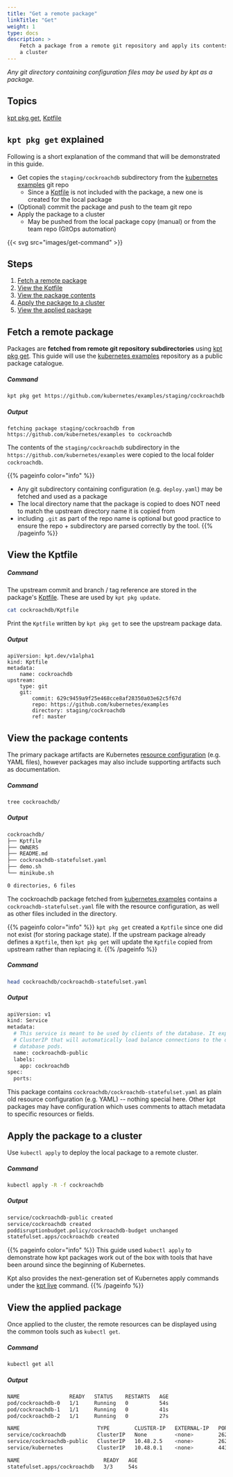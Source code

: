 ```yaml
---
title: "Get a remote package"
linkTitle: "Get"
weight: 1
type: docs
description: >
    Fetch a package from a remote git repository and apply its contents to
    a cluster
---
```


*Any git directory containing configuration files may be used by kpt
as a package.*

## Topics

[kpt pkg get], [Kptfile]

## `kpt pkg get` explained

Following is a short explanation of the command that will be demonstrated
in this guide.

- Get copies the `staging/cockroachdb` subdirectory from the
  [kubernetes examples] git repo
  - Since a [Kptfile] is not included with the package, a new one is created
    for the local package
- (Optional) commit the package and push to the team git repo
- Apply the package to a cluster
  - May be pushed from the local package copy (manual) or from the team repo
    (GitOps automation)

{{< svg src="images/get-command" >}}

## Steps

1. [Fetch a remote package](#fetch-a-remote-package)
2. [View the Kptfile](#view-the-kptfile)
3. [View the package contents](#view-the-package-contents)
4. [Apply the package to a cluster](#apply-the-package-to-a-cluster)
5. [View the applied package](#view-the-applied-package)

## Fetch a remote package

Packages are **fetched from remote git repository subdirectories** using
[kpt pkg get].  This guide will use the [kubernetes examples] repository
as a public package catalogue.

##### Command

```sh
kpt pkg get https://github.com/kubernetes/examples/staging/cockroachdb cockroachdb
```

##### Output

```
fetching package staging/cockroachdb from https://github.com/kubernetes/examples to cockroachdb
```

The contents of the `staging/cockroachdb` subdirectory in the
`https://github.com/kubernetes/examples` were copied to the local folder
`cockroachdb`.

{{% pageinfo color="info" %}}
- Any git subdirectory containing configuration (e.g. `deploy.yaml`) may be
  fetched and used as a package
- The local directory name that the package is copied to does NOT need to
  match the upstream directory name it is copied from
- including `.git` as part of the repo name is optional but good practice to
  ensure the repo + subdirectory are parsed correctly by the tool.
{{% /pageinfo %}}

## View the Kptfile

##### Command

The upstream commit and branch / tag reference are stored in the package's
[Kptfile].  These are used by `kpt pkg update`.

```sh
cat cockroachdb/Kptfile
```

Print the `Kptfile` written by `kpt pkg get` to see the upstream package data.

##### Output

```
apiVersion: kpt.dev/v1alpha1
kind: Kptfile
metadata:
    name: cockroachdb
upstream:
    type: git
    git:
        commit: 629c9459a9f25e468cce8af28350a03e62c5f67d
        repo: https://github.com/kubernetes/examples
        directory: staging/cockroachdb
        ref: master
```

## View the package contents

The primary package artifacts are Kubernetes [resource configuration]
(e.g. YAML files), however packages may also include supporting
artifacts such as documentation.

##### Command

```sh
tree cockroachdb/
```

##### Output

```sh
cockroachdb/
├── Kptfile
├── OWNERS
├── README.md
├── cockroachdb-statefulset.yaml
├── demo.sh
└── minikube.sh

0 directories, 6 files
```

The cockroachdb package fetched from [kubernetes examples] contains a
`cockroachdb-statefulset.yaml` file with the resource configuration, as well
as other files included in the directory.

{{% pageinfo color="info" %}}
`kpt pkg get` created a `Kptfile` since one did not exist
(for storing package state).  If the upstream package already defines a
`Kptfile`, then `kpt pkg get` will update the `Kptfile` copied from
upstream rather than replacing it.
{{% /pageinfo %}}

##### Command

```sh
head cockroachdb/cockroachdb-statefulset.yaml
```

##### Output

```sh
apiVersion: v1
kind: Service
metadata:
  # This service is meant to be used by clients of the database. It exposes a
  # ClusterIP that will automatically load balance connections to the different
  # database pods.
  name: cockroachdb-public
  labels:
    app: cockroachdb
spec:
  ports:
```

This package contains `cockroachdb/cockroachdb-statefulset.yaml` as plain old
resource configuration (e.g. YAML) -- nothing special here.  Other kpt packages
may have configuration which uses comments to attach metadata to
specific resources or fields.

## Apply the package to a cluster

Use `kubectl apply` to deploy the local package to a remote cluster.

##### Command

```sh
kubectl apply -R -f cockroachdb
```

##### Output

```sh
service/cockroachdb-public created
service/cockroachdb created
poddisruptionbudget.policy/cockroachdb-budget unchanged
statefulset.apps/cockroachdb created
```

{{% pageinfo color="info" %}}
This guide used `kubectl apply` to demonstrate how kpt packages work out of the
box with tools that have been around since the beginning of Kubernetes.

Kpt also provides the next-generation set of Kubernetes apply commands under
the [kpt live] command.
{{% /pageinfo %}}


## View the applied package

Once applied to the cluster, the remote resources can be displayed using
the common tools such as `kubectl get`.

##### Command

```sh
kubectl get all
```

##### Output

```sh
NAME                READY   STATUS    RESTARTS   AGE
pod/cockroachdb-0   1/1     Running   0          54s
pod/cockroachdb-1   1/1     Running   0          41s
pod/cockroachdb-2   1/1     Running   0          27s

NAME                         TYPE        CLUSTER-IP   EXTERNAL-IP   PORT(S)              AGE
service/cockroachdb          ClusterIP   None         <none>        26257/TCP,8080/TCP   55s
service/cockroachdb-public   ClusterIP   10.48.2.5    <none>        26257/TCP,8080/TCP   55s
service/kubernetes           ClusterIP   10.48.0.1    <none>        443/TCP              26m

NAME                           READY   AGE
statefulset.apps/cockroachdb   3/3     54s
```

[kubernetes examples]: https://github.com/kubernetes/examples
[resource configuration]: https://kubernetes.io/docs/concepts/configuration/overview/#general-configuration-tips
[kpt pkg get]: ../../..//reference/pkg/get
[Kptfile]: ../../../api-reference/kptfile
[kpt live]: ../../../reference/live
